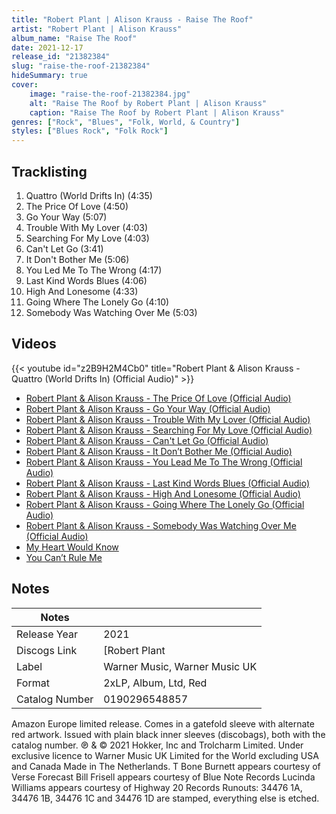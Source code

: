```yaml
---
title: "Robert Plant | Alison Krauss - Raise The Roof"
artist: "Robert Plant | Alison Krauss"
album_name: "Raise The Roof"
date: 2021-12-17
release_id: "21382384"
slug: "raise-the-roof-21382384"
hideSummary: true
cover:
    image: "raise-the-roof-21382384.jpg"
    alt: "Raise The Roof by Robert Plant | Alison Krauss"
    caption: "Raise The Roof by Robert Plant | Alison Krauss"
genres: ["Rock", "Blues", "Folk, World, & Country"]
styles: ["Blues Rock", "Folk Rock"]
---
```


## Tracklisting
1. Quattro (World Drifts In) (4:35)
2. The Price Of Love (4:50)
3. Go Your Way (5:07)
4. Trouble With My Lover (4:03)
5. Searching For My Love (4:03)
6. Can't Let Go (3:41)
7. It Don't Bother Me (5:06)
8. You Led Me To The Wrong (4:17)
9. Last Kind Words Blues (4:06)
10. High And Lonesome (4:33)
11. Going Where The Lonely Go (4:10)
12. Somebody Was Watching Over Me (5:03)

## Videos
{{< youtube id="z2B9H2M4Cb0" title="Robert Plant & Alison Krauss - Quattro (World Drifts In) (Official Audio)" >}}
- [Robert Plant & Alison Krauss - The Price Of Love (Official Audio)](https://www.youtube.com/watch?v=etwD0lk2k-o)
- [Robert Plant & Alison Krauss - Go Your Way (Official Audio)](https://www.youtube.com/watch?v=WmLJAiwi9cI)
- [Robert Plant & Alison Krauss - Trouble With My Lover (Official Audio)](https://www.youtube.com/watch?v=LDsCokmkSGs)
- [Robert Plant & Alison Krauss - Searching For My Love (Official Audio)](https://www.youtube.com/watch?v=7nC_hYejwO8)
- [Robert Plant & Alison Krauss - Can't Let Go (Official Audio)](https://www.youtube.com/watch?v=U-sPS9y7y5c)
- [Robert Plant & Alison Krauss - It Don’t Bother Me (Official Audio)](https://www.youtube.com/watch?v=hvVGCYWpRQ8)
- [Robert Plant & Alison Krauss - You Lead Me To The Wrong (Official Audio)](https://www.youtube.com/watch?v=P6U4iwIJO34)
- [Robert Plant & Alison Krauss - Last Kind Words Blues (Official Audio)](https://www.youtube.com/watch?v=XWmHFLLwJHI)
- [Robert Plant & Alison Krauss - High And Lonesome (Official Audio)](https://www.youtube.com/watch?v=qlcSkdwGyy0)
- [Robert Plant & Alison Krauss - Going Where The Lonely Go (Official Audio)](https://www.youtube.com/watch?v=LnKCdn8aBLg)
- [Robert Plant & Alison Krauss - Somebody Was Watching Over Me (Official Audio)](https://www.youtube.com/watch?v=2O4cjqPJZ3s)
- [My Heart Would Know](https://www.youtube.com/watch?v=i_pp4c0kT8s)
- [You Can’t Rule Me](https://www.youtube.com/watch?v=ZepyzyhyGdg)


## Notes

| Notes          |             |
| ---------------| ----------- |
| Release Year   | 2021 |
| Discogs Link   | [Robert Plant | Alison Krauss - Raise The Roof](https://www.discogs.com/release/21382384-Robert-Plant-Alison-Krauss-Raise-The-Roof) |
| Label          | Warner Music, Warner Music UK |
| Format         | 2xLP, Album, Ltd, Red |
| Catalog Number | 0190296548857 |

Amazon Europe limited release.  Comes in a gatefold sleeve with alternate red artwork.  Issued with plain black inner sleeves (discobags), both with the catalog number.  ℗ & © 2021 Hokker, Inc and Trolcharm Limited. Under exclusive licence to Warner Music UK Limited for the World excluding USA and Canada  Made in The Netherlands.  T Bone Burnett appears courtesy of Verse Forecast Bill Frisell  appears courtesy of Blue Note Records Lucinda Williams  appears courtesy of Highway 20 Records  Runouts: 34476 1A, 34476 1B, 34476 1C and 34476 1D are stamped, everything else is etched.

